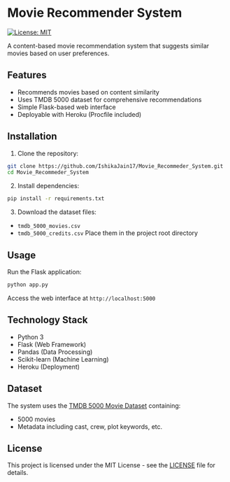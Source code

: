 # Movie Recommender System

[![License: MIT](https://img.shields.io/badge/License-MIT-yellow.svg)](https://opensource.org/licenses/MIT)

A content-based movie recommendation system that suggests similar movies based on user preferences.

## Features

- Recommends movies based on content similarity
- Uses TMDB 5000 dataset for comprehensive recommendations
- Simple Flask-based web interface
- Deployable with Heroku (Procfile included)

## Installation

1. Clone the repository:
```bash
git clone https://github.com/IshikaJain17/Movie_Recommeder_System.git
cd Movie_Recommeder_System
```

2. Install dependencies:
```bash
pip install -r requirements.txt
```

3. Download the dataset files:
- `tmdb_5000_movies.csv`
- `tmdb_5000_credits.csv`
Place them in the project root directory

## Usage

Run the Flask application:
```bash
python app.py
```

Access the web interface at `http://localhost:5000`

## Technology Stack

- Python 3
- Flask (Web Framework)
- Pandas (Data Processing)
- Scikit-learn (Machine Learning)
- Heroku (Deployment)

## Dataset

The system uses the [TMDB 5000 Movie Dataset](https://www.kaggle.com/tmdb/tmdb-movie-metadata) containing:
- 5000 movies
- Metadata including cast, crew, plot keywords, etc.

## License

This project is licensed under the MIT License - see the [LICENSE](LICENSE) file for details.
